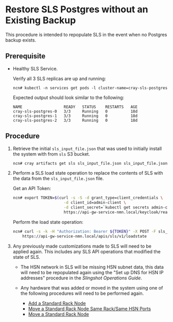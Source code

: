 # Restore SLS Postgres without an Existing Backup

This procedure is intended to repopulate SLS in the event when no Postgres backup exists.

## Prerequisite

- Healthy SLS Service.
    
    Verify all 3 SLS replicas are up and running:
    
    ```
    ncn# kubectl -n services get pods -l cluster-name=cray-sls-postgres
    ```

    Expected output should look similar to the following:

    ```
    NAME                  READY   STATUS    RESTARTS   AGE
    cray-sls-postgres-0   3/3     Running   0          18d
    cray-sls-postgres-1   3/3     Running   0          18d
    cray-sls-postgres-2   3/3     Running   0          18d
    ```


## Procedure

1. Retrieve the initial `sls_input_file.json` that was used to initially install the system with from `sls` S3 bucket.
    ```bash
    ncn# cray artifacts get sls sls_input_file.json sls_input_file.json
    ```

2. Perform a SLS load state operation to replace the contents of SLS with the data from the `sls_input_file.json` file.

    Get an API Token:
    ```bash
    ncn# export TOKEN=$(curl -s -S -d grant_type=client_credentials \
                          -d client_id=admin-client \
                          -d client_secret=`kubectl get secrets admin-client-auth -o jsonpath='{.data.client-secret}' | base64 -d` \
                          https://api-gw-service-nmn.local/keycloak/realms/shasta/protocol/openid-connect/token | jq -r '.access_token')
    ```

    Perform the load state operation:
    ```bash
    ncn# curl -s -k -H "Authorization: Bearer ${TOKEN}" -X POST -F sls_dump=@sls_input_file.json \
        https://api-gw-service-nmn.local/apis/sls/v1/loadstate
    ```

3. Any previously made customizations made to SLS will need to be applied again. This includes any SLS API operations that modified the state of SLS.
    - The HSN network in SLS will be missing HSN subnet data, this data will need to be repopulated again using the "Set up DNS for HSN IP addresses" procedure in the *Slingshot Operations Guide*.

    - Any hardware that was added or moved in the system using one of the following procedures will need to be performed again.
        - [Add a Standard Rack Node](../node_management/Add_a_Standard_Rack_Node.md)
        - [Move a Standard Rack Node Same Rack/Same HSN Ports](../node_management/Move_a_Standard_Rack_Node_SameRack_SameHSNPorts.md)
        - [Move a Standard Rack Node](../node_management/Move_a_Standard_Rack_Node.md)